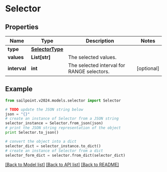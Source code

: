 # Selector


## Properties

Name | Type | Description | Notes
------------ | ------------- | ------------- | -------------
**type** | [**SelectorType**](SelectorType.md) |  | 
**values** | **List[str]** | The selected values.  | 
**interval** | **int** | The selected interval for RANGE selectors.  | [optional] 

## Example

```python
from sailpoint.v2024.models.selector import Selector

# TODO update the JSON string below
json = "{}"
# create an instance of Selector from a JSON string
selector_instance = Selector.from_json(json)
# print the JSON string representation of the object
print Selector.to_json()

# convert the object into a dict
selector_dict = selector_instance.to_dict()
# create an instance of Selector from a dict
selector_form_dict = selector.from_dict(selector_dict)
```
[[Back to Model list]](../README.md#documentation-for-models) [[Back to API list]](../README.md#documentation-for-api-endpoints) [[Back to README]](../README.md)



